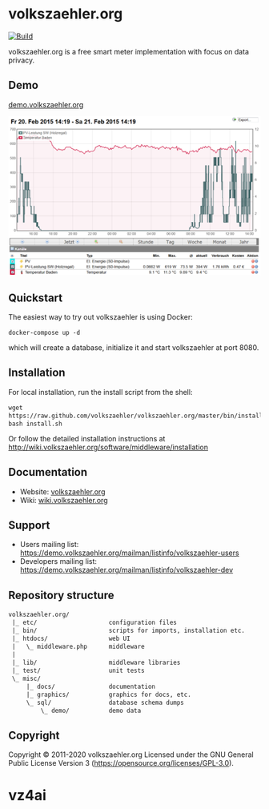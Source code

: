 # volkszaehler.org

[![Build](https://github.com/volkszaehler/volkszaehler.org/actions/workflows/build.yml/badge.svg)](https://github.com/volkszaehler/volkszaehler.org/actions/workflows/build.yml)

volkszaehler.org is a free smart meter implementation with focus on data privacy.


## Demo

[demo.volkszaehler.org](https://demo.volkszaehler.org)

![Screenshot](misc/docs/screenshot.png?raw=true)


## Quickstart

The easiest way to try out volkszaehler is using Docker:

    docker-compose up -d

which will create a database, initialize it and start volkszaehler at port 8080.

## Installation

For local installation, run the install script from the shell:

    wget https://raw.github.com/volkszaehler/volkszaehler.org/master/bin/install.sh
    bash install.sh

Or follow the detailed installation instructions at http://wiki.volkszaehler.org/software/middleware/installation


## Documentation

* Website: [volkszaehler.org](http://volkszaehler.org)
* Wiki: [wiki.volkszaehler.org](http://wiki.volkszaehler.org)


## Support

* Users mailing list: https://demo.volkszaehler.org/mailman/listinfo/volkszaehler-users
* Developers mailing list: https://demo.volkszaehler.org/mailman/listinfo/volkszaehler-dev



## Repository structure

    volkszaehler.org/
     |_ etc/                    configuration files
     |_ bin/                    scripts for imports, installation etc.
     |_ htdocs/                 web UI
     |   \_ middleware.php      middleware
     |
     |_ lib/                    middleware libraries
     |_ test/                   unit tests
     \_ misc/
         |_ docs/               documentation
         |_ graphics/           graphics for docs, etc.
         \_ sql/                database schema dumps
             \_ demo/           demo data


## Copyright

Copyright © 2011-2020 volkszaehler.org
Licensed under the GNU General Public License Version 3 (https://opensource.org/licenses/GPL-3.0).
# vz4ai
